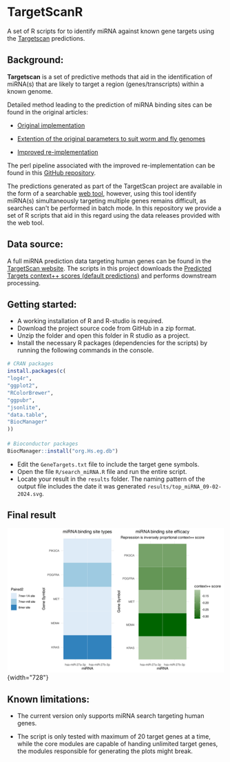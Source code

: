 # TargetScanR

A set of R scripts for to identify miRNA against known gene targets using the [Targetscan](https://www.targetscan.org/) predictions.

## Background:

**Targetscan** is a set of predictive methods that aid in the identification of miRNA(s) that are likely to target a region (genes/transcripts) within a known genome.

Detailed method leading to the prediction of miRNA binding sites can be found in the original articles:

-   [Original implementation](http://genome.cshlp.org/content/19/1/92.full.pdf)

-   [Extention of the original parameters to suit worm and fly genomes](http://bartellab.wi.mit.edu/publication_reprints/Jan_Nature_2011.pdf)

-   [Improved re-implementation](http://elifesciences.org/content/4/e05005/)

The perl pipeline associated with the improved re-implementation can be found in this [GitHub repository](https://github.com/vagarwal87/TargetScanTools/tree/master?tab=readme-ov-file).

The predictions generated as part of the TargetScan project are available in the form of a searchable [web tool](https://www.targetscan.org/), however, using this tool identify miRNA(s) simultaneously targeting multiple genes remains difficult, as searches can't be performed in batch mode. In this repository we provide a set of R scripts that aid in this regard using the data releases provided with the web tool.

## Data source:

A full miRNA prediction data targeting human genes can be found in the [TargetScan website](https://www.targetscan.org/cgi-bin/targetscan/data_download.vert80.cgi). The scripts in this project downloads the [Predicted Targets context++ scores (default predictions)](https://www.targetscan.org/vert_80/vert_80_data_download/Predicted_Targets_Context_Scores.default_predictions.txt.zip) and performs downstream processing.

## Getting started:

-   A working installation of R and R-studio is required.
-   Download the project source code from GitHub in a zip format.
-   Unzip the folder and open this folder in R studio as a project.
-   Install the necessary R packages (dependencies for the scripts) by running the following commands in the console.

``` r
# CRAN packages
install.packages(c(
"log4r",
"ggplot2",
"RColorBrewer",
"ggpubr",
"jsonlite",
"data.table",
"BiocManager"
))

# Bioconductor packages
BiocManager::install("org.Hs.eg.db")
```

-   Edit the `GeneTargets.txt` file to include the target gene symbols.
-   Open the file `R/search_miRNA.R` file and run the entire script.
-   Locate your result in the `results` folder. The naming pattern of the output file includes the date it was generated `results/top_miRNA_09-02-2024.svg`.

## Final result

![](results/top_miRNA_09-02-2024.svg){width="728"}

## Known limitations:

-   The current version only supports miRNA search targeting human genes.

-   The script is only tested with maximum of 20 target genes at a time, while the core modules are capable of handing unlimited target genes, the modules responsible for generating the plots might break.
